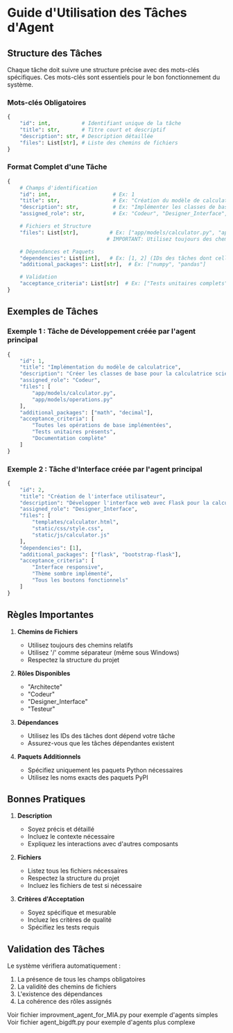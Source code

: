 # Guide d'Utilisation des Tâches d'Agent

## Structure des Tâches

Chaque tâche doit suivre une structure précise avec des mots-clés spécifiques. Ces mots-clés sont essentiels pour le bon fonctionnement du système.

### Mots-clés Obligatoires

```python
{
    "id": int,          # Identifiant unique de la tâche
    "title": str,       # Titre court et descriptif
    "description": str, # Description détaillée
    "files": List[str], # Liste des chemins de fichiers
}
```

### Format Complet d'une Tâche

```python
{
    # Champs d'identification
    "id": int,                    # Ex: 1
    "title": str,                 # Ex: "Création du modèle de calculatrice"
    "description": str,           # Ex: "Implémenter les classes de base..."
    "assigned_role": str,         # Ex: "Codeur", "Designer_Interface", "Testeur"

    # Fichiers et Structure
    "files": List[str],          # Ex: ["app/models/calculator.py", "app/models/operations.py"]
                                # IMPORTANT: Utilisez toujours des chemins relatifs avec '/'

    # Dépendances et Paquets
    "dependencies": List[int],   # Ex: [1, 2] (IDs des tâches dont celle-ci dépend)
    "additional_packages": List[str],  # Ex: ["numpy", "pandas"]

    # Validation
    "acceptance_criteria": List[str]  # Ex: ["Tests unitaires complets", "Documentation complète"]
}
```

## Exemples de Tâches

### Exemple 1 : Tâche de Développement créée par l'agent principal

```python
{
    "id": 1,
    "title": "Implémentation du modèle de calculatrice",
    "description": "Créer les classes de base pour la calculatrice scientifique avec les opérations fondamentales",
    "assigned_role": "Codeur",
    "files": [
        "app/models/calculator.py",
        "app/models/operations.py"
    ],
    "additional_packages": ["math", "decimal"],
    "acceptance_criteria": [
        "Toutes les opérations de base implémentées",
        "Tests unitaires présents",
        "Documentation complète"
    ]
}
```

### Exemple 2 : Tâche d'Interface créée par l'agent principal

```python
{
    "id": 2,
    "title": "Création de l'interface utilisateur",
    "description": "Développer l'interface web avec Flask pour la calculatrice",
    "assigned_role": "Designer_Interface",
    "files": [
        "templates/calculator.html",
        "static/css/style.css",
        "static/js/calculator.js"
    ],
    "dependencies": [1],
    "additional_packages": ["flask", "bootstrap-flask"],
    "acceptance_criteria": [
        "Interface responsive",
        "Thème sombre implémenté",
        "Tous les boutons fonctionnels"
    ]
}
```

## Règles Importantes

1. **Chemins de Fichiers**
   - Utilisez toujours des chemins relatifs
   - Utilisez '/' comme séparateur (même sous Windows)
   - Respectez la structure du projet

2. **Rôles Disponibles**
   - "Architecte"
   - "Codeur"
   - "Designer_Interface"
   - "Testeur"

3. **Dépendances**
   - Utilisez les IDs des tâches dont dépend votre tâche
   - Assurez-vous que les tâches dépendantes existent

4. **Paquets Additionnels**
   - Spécifiez uniquement les paquets Python nécessaires
   - Utilisez les noms exacts des paquets PyPI

## Bonnes Pratiques

1. **Description**
   - Soyez précis et détaillé
   - Incluez le contexte nécessaire
   - Expliquez les interactions avec d'autres composants

2. **Fichiers**
   - Listez tous les fichiers nécessaires
   - Respectez la structure du projet
   - Incluez les fichiers de test si nécessaire

3. **Critères d'Acceptation**
   - Soyez spécifique et mesurable
   - Incluez les critères de qualité
   - Spécifiez les tests requis

## Validation des Tâches

Le système vérifiera automatiquement :
1. La présence de tous les champs obligatoires
2. La validité des chemins de fichiers
3. L'existence des dépendances
4. La cohérence des rôles assignés


Voir fichier improvment_agent_for_MIA.py pour exemple d'agents simples
Voir fichier agent_bigdft.py pour exemple d'agents plus complexe